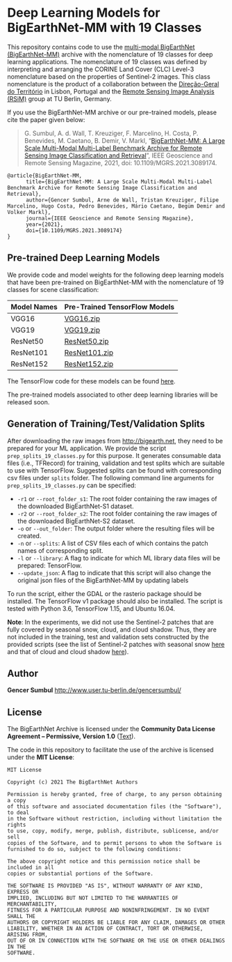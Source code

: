 # Deep Learning Models for BigEarthNet-MM with 19 Classes
This repository contains code to use the [multi-modal BigEarthNet (BigEarthNet-MM)](http://bigearth.net) archive with the nomenclature of 19 classes for deep learning applications. The nomenclature of 19 classes was defined by interpreting and arranging the CORINE Land Cover (CLC) Level-3 nomenclature based on the properties of Sentinel-2 images. This class nomenclature is the product of a collaboration between the [Direção-Geral do Território](http://www.dgterritorio.pt/) in Lisbon, Portugal and the [Remote Sensing Image Analysis (RSiM)](https://www.rsim.tu-berlin.de/) group at TU Berlin, Germany.

If you use the BigEarthNet-MM archive or our pre-trained models, please cite the paper given below:

> G. Sumbul, A. d. Wall, T. Kreuziger, F. Marcelino, H. Costa, P. Benevides, M. Caetano, B. Demir, V. Markl, “[BigEarthNet-MM: A Large Scale Multi-Modal Multi-Label Benchmark Archive for Remote Sensing Image Classification and Retrieval](https://arxiv.org/abs/2105.07921)”,  IEEE Geoscience and Remote Sensing Magazine, 2021, doi: 10.1109/MGRS.2021.3089174.

```
@article{BigEarthNet-MM,
      title={BigEarthNet-MM: A Large Scale Multi-Modal Multi-Label Benchmark Archive for Remote Sensing Image Classification and Retrieval}, 
      author={Gencer Sumbul, Arne de Wall, Tristan Kreuziger, Filipe Marcelino, Hugo Costa, Pedro Benevides, Mário Caetano, Begüm Demir and Volker Markl},
      journal={IEEE Geoscience and Remote Sensing Magazine},
      year={2021},
      doi={10.1109/MGRS.2021.3089174}
}
```

## Pre-trained Deep Learning Models
We provide code and model weights for the following deep learning models that have been pre-trained on BigEarthNet-MM with the nomenclature of 19 classes for scene classification:


| Model Names  | Pre-Trained TensorFlow Models                                | 
| ------------ | ------------------------------------------------------------ | 
| VGG16        | [VGG16.zip](http://bigearth.net/static/pretrained-models/BigEarthNet-MM_19-Classes/VGG16.zip) | 
| VGG19        | [VGG19.zip](http://bigearth.net/static/pretrained-models/BigEarthNet-MM_19-Classes/VGG19.zip) | 
| ResNet50     | [ResNet50.zip](http://bigearth.net/static/pretrained-models/BigEarthNet-MM_19-Classes/ResNet50.zip) | 
| ResNet101    | [ResNet101.zip](http://bigearth.net/static/pretrained-models/BigEarthNet-MM_19-Classes/ResNet101.zip) | 
| ResNet152    | [ResNet152.zip](http://bigearth.net/static/pretrained-models/BigEarthNet-MM_19-Classes/ResNet152.zip) |

The TensorFlow code for these models can be found [here](https://git.tu-berlin.de/rsim/bigearthnet-models-tf).

The pre-trained models associated to other deep learning libraries will be released soon.

## Generation of Training/Test/Validation Splits
After downloading the raw images from http://bigearth.net, they need to be prepared for your ML application. We provide the script `prep_splits_19_classes.py` for this purpose. It generates consumable data files (i.e., TFRecord) for training, validation and test splits which are suitable to use with TensorFlow. Suggested splits can be found with corresponding csv files under `splits` folder. The following command line arguments for `prep_splits_19_classes.py` can be specified:

* `-r1` or `--root_folder_s1`: The root folder containing the raw images of the downloaded BigEarthNet-S1 dataset.
* `-r2` or `--root_folder_s2`: The root folder containing the raw images of the downloaded BigEarthNet-S2 dataset.
* `-o` or `--out_folder`: The output folder where the resulting files will be created.
* `-n` or `--splits`: A list of CSV files each of which contains the patch names of corresponding split.
* `-l` or `--library`: A flag to indicate for which ML library data files will be prepared: TensorFlow.
* `--update_json`: A flag to indicate that this script will also change the original json files of the BigEarthNet-MM by updating labels 

To run the script, either the GDAL or the rasterio package should be installed. The TensorFlow v1 package should also be installed. The script is tested with Python 3.6, TensorFlow 1.15, and Ubuntu 16.04. 

**Note**: In the experiments, we did not use the Sentinel-2 patches that are fully covered by seasonal snow, cloud, and cloud shadow. Thus, they are not included in the training, test and validation sets constructed by the provided scripts (see the list of Sentinel-2 patches with seasonal snow [here](http://bigearth.net/static/documents/patches_with_seasonal_snow.csv) and that of cloud and cloud shadow [here](http://bigearth.net/static/documents/patches_with_cloud_and_shadow.csv)). 

## Author
**Gencer Sumbul**
http://www.user.tu-berlin.de/gencersumbul/

## License
The BigEarthNet Archive is licensed under the **Community Data License Agreement – Permissive, Version 1.0** ([Text](https://cdla.io/permissive-1-0/)).

The code in this repository to facilitate the use of the archive is licensed under the **MIT License**:

```
MIT License

Copyright (c) 2021 The BigEarthNet Authors

Permission is hereby granted, free of charge, to any person obtaining a copy
of this software and associated documentation files (the "Software"), to deal
in the Software without restriction, including without limitation the rights
to use, copy, modify, merge, publish, distribute, sublicense, and/or sell
copies of the Software, and to permit persons to whom the Software is
furnished to do so, subject to the following conditions:

The above copyright notice and this permission notice shall be included in all
copies or substantial portions of the Software.

THE SOFTWARE IS PROVIDED "AS IS", WITHOUT WARRANTY OF ANY KIND, EXPRESS OR
IMPLIED, INCLUDING BUT NOT LIMITED TO THE WARRANTIES OF MERCHANTABILITY,
FITNESS FOR A PARTICULAR PURPOSE AND NONINFRINGEMENT. IN NO EVENT SHALL THE
AUTHORS OR COPYRIGHT HOLDERS BE LIABLE FOR ANY CLAIM, DAMAGES OR OTHER
LIABILITY, WHETHER IN AN ACTION OF CONTRACT, TORT OR OTHERWISE, ARISING FROM,
OUT OF OR IN CONNECTION WITH THE SOFTWARE OR THE USE OR OTHER DEALINGS IN THE
SOFTWARE.
```
